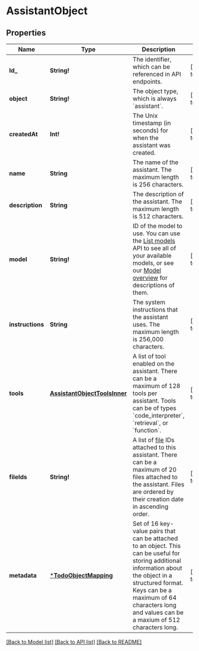 # AssistantObject

## Properties
Name | Type | Description | Notes
------------ | ------------- | ------------- | -------------
**Id_** | **String!** | The identifier, which can be referenced in API endpoints. | [default to null]
**object** | **String!** | The object type, which is always &#x60;assistant&#x60;. | [default to null]
**createdAt** | **Int!** | The Unix timestamp (in seconds) for when the assistant was created. | [default to null]
**name** | **String** | The name of the assistant. The maximum length is 256 characters.  | [default to null]
**description** | **String** | The description of the assistant. The maximum length is 512 characters.  | [default to null]
**model** | **String!** | ID of the model to use. You can use the [List models](/docs/api-reference/models/list) API to see all of your available models, or see our [Model overview](/docs/models/overview) for descriptions of them.  | [default to null]
**instructions** | **String** | The system instructions that the assistant uses. The maximum length is 256,000 characters.  | [default to null]
**tools** | [**AssistantObjectToolsInner**](AssistantObject_tools_inner.md) | A list of tool enabled on the assistant. There can be a maximum of 128 tools per assistant. Tools can be of types &#x60;code_interpreter&#x60;, &#x60;retrieval&#x60;, or &#x60;function&#x60;.  | [default to []]
**fileIds** | **String!** | A list of [file](/docs/api-reference/files) IDs attached to this assistant. There can be a maximum of 20 files attached to the assistant. Files are ordered by their creation date in ascending order.  | [default to []]
**metadata** | [***TodoObjectMapping**](.md) | Set of 16 key-value pairs that can be attached to an object. This can be useful for storing additional information about the object in a structured format. Keys can be a maximum of 64 characters long and values can be a maxium of 512 characters long.  | [default to null]

[[Back to Model list]](../README.md#documentation-for-models) [[Back to API list]](../README.md#documentation-for-api-endpoints) [[Back to README]](../README.md)


